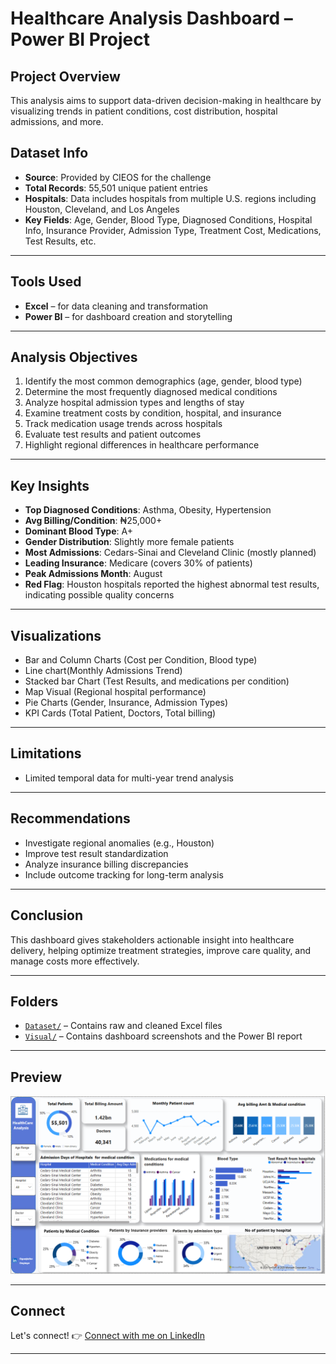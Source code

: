 
#  Healthcare Analysis Dashboard – Power BI Project

##  Project Overview

This analysis aims to support data-driven decision-making in healthcare by visualizing
trends in patient conditions, cost distribution, hospital admissions, and more.

## Dataset Info
- **Source**: Provided by CIEOS for the challenge
- **Total Records**: 55,501 unique patient entries 
- **Hospitals**: Data includes hospitals from multiple U.S. regions including Houston,
                Cleveland, and Los Angeles 
- **Key Fields**: Age, Gender, Blood Type, Diagnosed Conditions, Hospital Info, Insurance Provider, Admission Type, Treatment Cost,
                 Medications, Test Results, etc.
---

## Tools Used

- **Excel** – for data cleaning and transformation  
- **Power BI** – for dashboard creation and storytelling

---

## Analysis Objectives

1. Identify the most common demographics (age, gender, blood type)
2. Determine the most frequently diagnosed medical conditions
3. Analyze hospital admission types and lengths of stay
4. Examine treatment costs by condition, hospital, and insurance
5. Track medication usage trends across hospitals
6. Evaluate test results and patient outcomes
7. Highlight regional differences in healthcare performance

---

## Key Insights

- **Top Diagnosed Conditions**: Asthma, Obesity, Hypertension 
- **Avg Billing/Condition**: ₦25,000+
- **Dominant Blood Type**: A+
- **Gender Distribution**: Slightly more female patients
- **Most Admissions**: Cedars-Sinai and Cleveland Clinic (mostly planned)
- **Leading Insurance**: Medicare (covers 30% of patients)
- **Peak Admissions Month**: August
- **Red Flag**: Houston hospitals reported the highest abnormal test results,
                indicating possible quality concerns 
---

## Visualizations

- Bar and Column Charts (Cost per Condition, Blood type)
- Line chart(Monthly Admissions Trend)
- Stacked bar Chart (Test Results, and medications per condition)
- Map Visual (Regional hospital performance)
- Pie Charts (Gender, Insurance, Admission Types)
- KPI Cards (Total Patient, Doctors, Total billing)

---

## Limitations
- Limited temporal data for multi-year trend analysis
---

## Recommendations

- Investigate regional anomalies (e.g., Houston)  
- Improve test result standardization  
- Analyze insurance billing discrepancies  
- Include outcome tracking for long-term analysis

---

## Conclusion

This dashboard gives stakeholders actionable insight into healthcare delivery, 
helping optimize treatment strategies, improve care quality, 
and manage costs more effectively.

---

## Folders

- [`Dataset/`](./Dataset/) – Contains raw and cleaned Excel files  
- [`Visual/`](./Visual/) – Contains dashboard screenshots and the Power BI report

---

## Preview

![Dashboard Preview](./Visual/HC.PNG)

---

## Connect
Let's connect! 👉 [Connect with me on LinkedIn](https://www.linkedin.com/in/onyinye-oguejiofor-e)



---

